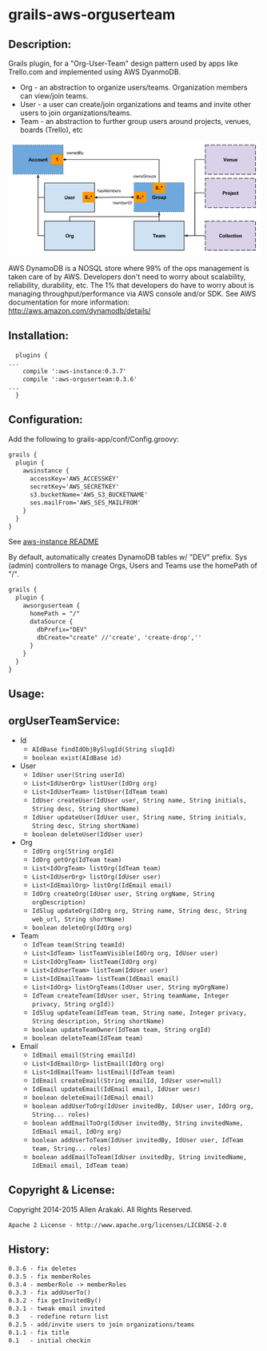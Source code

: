 # grails-aws-orguserteam

Description:
--------------
Grails plugin, for a "Org-User-Team" design pattern used by apps like Trello.com and implemented using AWS DyanmoDB.

* Org - an abstraction to organize users/teams.  Organization members can view/join teams.
* User - a user can create/join organizations and teams and invite other users to join organizations/teams.
* Team - an abstraction to further group users around projects, venues, boards (Trello), etc

![Class Diagram](/grails-app/assets/images/OrgUserTeam.png?raw=true "Class Diagram")

AWS DynamoDB is a NOSQL store where 99% of the ops management is taken care of by AWS.  Developers don't need to worry about
scalability, reliability, durability, etc.  The 1% that developers do have to worry about is managing throughput/performance via
AWS console and/or SDK.  See AWS documentation for more information: http://aws.amazon.com/dynamodb/details/

Installation:
--------------
```
  plugins {
...
    compile ':aws-instance:0.3.7'
    compile ':aws-orguserteam:0.3.6'
...
  }
```

Configuration:
--------------
Add the following to grails-app/conf/Config.groovy:
```
grails {
  plugin {
    awsinstance {
      accessKey='AWS_ACCESSKEY'
      secretKey='AWS_SECRETKEY'
      s3.bucketName='AWS_S3_BUCKETNAME'
      ses.mailFrom='AWS_SES_MAILFROM'
    }
  }
}
```
See <a href="https://github.com/ikakara-team/grails-aws-instance">aws-instance README</a>

By default, automatically creates DynamoDB tables w/ "DEV" prefix.  Sys (admin) controllers to manage
Orgs, Users and Teams use the homePath of "/".
```
grails {
  plugin {
    awsorguserteam {
      homePath = "/"
      dataSource {
        dbPrefix="DEV"
        dbCreate="create" //'create', 'create-drop',''
      }
    }
  }
}
```

Usage:
--------------

orgUserTeamService:
--------------
* Id
  * ```AIdBase findIdObjBySlugId(String slugId)```
  * ```boolean exist(AIdBase id)```
* User
  * ```IdUser user(String userId)```
  * ```List<IdUserOrg> listUser(IdOrg org)```
  * ```List<IdUserTeam> listUser(IdTeam team)```
  * ```IdUser createUser(IdUser user, String name, String initials, String desc, String shortName)```
  * ```IdUser updateUser(IdUser user, String name, String initials, String desc, String shortName)```
  * ```boolean deleteUser(IdUser user)```
* Org
  * ```IdOrg org(String orgId)```
  * ```IdOrg getOrg(IdTeam team)```
  * ```List<IdOrgTeam> listOrg(IdTeam team)```
  * ```List<IdUserOrg> listOrg(IdUser user)```
  * ```List<IdEmailOrg> listOrg(IdEmail email)```
  * ```IdOrg createOrg(IdUser user, String orgName, String orgDescription)```
  * ```IdSlug updateOrg(IdOrg org, String name, String desc, String web_url, String shortName)```
  * ```boolean deleteOrg(IdOrg org)```
* Team
  * ```IdTeam team(String teamId)```
  * ```List<IdTeam> listTeamVisible(IdOrg org, IdUser user)```
  * ```List<IdOrgTeam> listTeam(IdOrg org)```
  * ```List<IdUserTeam> listTeam(IdUser user)```
  * ```List<IdEmailTeam> listTeam(IdEmail email)```
  * ```List<IdOrg> listOrgTeams(IdUser user, String myOrgName)```
  * ```IdTeam createTeam(IdUser user, String teamName, Integer privacy, String orgId))```
  * ```IdSlug updateTeam(IdTeam team, String name, Integer privacy, String description, String shortName)```
  * ```boolean updateTeamOwner(IdTeam team, String orgId)```
  * ```boolean deleteTeam(IdTeam team)```
* Email
  * ```IdEmail email(String emailId)```
  * ```List<IdEmailOrg> listEmail(IdOrg org)```
  * ```List<IdEmailTeam> listEmail(IdTeam team)```
  * ```IdEmail createEmail(String emailId, IdUser user=null)```
  * ```IdEmail updateEmail(IdEmail email, IdUser uesr)```
  * ```boolean deleteEmail(IdEmail email)```
  * ```boolean addUserToOrg(IdUser invitedBy, IdUser user, IdOrg org, String... roles)```
  * ```boolean addEmailToOrg(IdUser invitedBy, String invitedName, IdEmail email, IdOrg org)```
  * ```boolean addUserToTeam(IdUser invitedBy, IdUser user, IdTeam team, String... roles)```
  * ```boolean addEmailToTeam(IdUser invitedBy, String invitedName, IdEmail email, IdTeam team)```

Copyright & License:
--------------
Copyright 2014-2015 Allen Arakaki.  All Rights Reserved.

```
Apache 2 License - http://www.apache.org/licenses/LICENSE-2.0
```

History:
--------------
```
0.3.6 - fix deletes
0.3.5 - fix memberRoles
0.3.4 - memberRole -> memberRoles
0.3.3 - fix addUserTo()
0.3.2 - fix getInvitedBy()
0.3.1 - tweak email invited
0.3   - redefine return list
0.2.5 - add/invite users to join organizations/teams
0.1.1 - fix title
0.1   - initial checkin
```